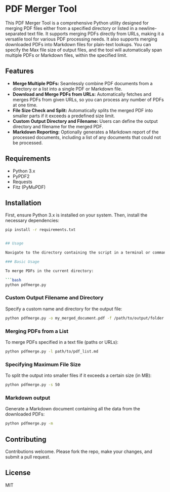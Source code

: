 # PDF Merger Tool

This PDF Merger Tool is a comprehensive Python utility designed for merging PDF files either from a specified directory or listed in a newline-separated text file. It supports merging PDFs directly from URLs, making it a versatile tool for various PDF processing needs. It also supports merging downloaded PDFs into Markdown files for plain-text lookups. You can specify the Max file size of output files, and the tool will automatically span multiple PDFs or Markdown files, within the specified limit.

## Features

- **Merge Multiple PDFs:** Seamlessly combine PDF documents from a directory or a list into a single PDF or Markdown file.
- **Download and Merge PDFs from URLs:** Automatically fetches and merges PDFs from given URLs, so you can process any number of PDFs at one time.
- **File Size Check and Split:** Automatically splits the merged PDF into smaller parts if it exceeds a predefined size limit.
- **Custom Output Directory and Filename:** Users can define the output directory and filename for the merged PDF.
- **Markdown Reporting:** Optionally generates a Markdown report of the processed documents, including a list of any documents that could not be processed.

## Requirements

- Python 3.x
- PyPDF2
- Requests
- Fitz (PyMuPDF)

## Installation

First, ensure Python 3.x is installed on your system. Then, install the necessary dependencies:

```bash
pip install -r requirements.txt


## Usage

Navigate to the directory containing the script in a terminal or command prompt.

### Basic Usage

To merge PDFs in the current directory:

```bash
python pdfmerge.py
```

### Custom Output Filename and Directory

Specify a custom name and directory for the output file:

```bash
python pdfmerge.py -o my_merged_document.pdf -f /path/to/output/folder
```

### Merging PDFs from a List

To merge PDFs specified in a text file (paths or URLs):

```bash
python pdfmerge.py -l path/to/pdf_list.md
```

### Specifying Maximum File Size

To split the output into smaller files if it exceeds a certain size (in MB):

```bash
python pdfmerge.py -s 50
```

### Markdown output

Generate a Markdown document containing all the data from the downloaded PDFs:
```bash
python pdfmerge.py -m
```

## Contributing

Contributions welcome. Please fork the repo, make your changes, and submit a pull request.

## License

MIT
